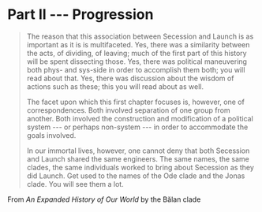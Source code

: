 # Part II --- Progression

> The reason that this association between Secession and Launch is as important as it is is multifaceted. Yes, there was a similarity between the acts, of dividing, of leaving; much of the first part of this history will be spent dissecting those. Yes, there was political maneuvering both phys- and sys-side in order to accomplish them both; you will read about that. Yes, there was discussion about the wisdom of actions such as these; this you will read about as well.
>
> The facet upon which this first chapter focuses is, however, one of correspondences. Both involved separation of one group from another. Both involved the construction and modification of a political system --- or perhaps non-system --- in order to accommodate the goals involved.
>
> In our immortal lives, however, one cannot deny that both Secession and Launch shared the same engineers. The same names, the same clades, the same individuals worked to bring about Secession as they did Launch. Get used to the names of the Ode clade and the Jonas clade. You will see them a lot.

From *An Expanded History of Our World* by the Bălan clade
